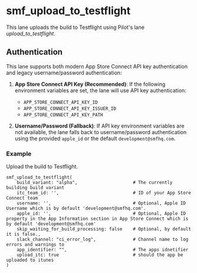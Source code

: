 # smf_upload_to_testflight

This lane uploads the build to Testflight using Pilot's lane *upload_to_testflight*.

## Authentication

This lane supports both modern App Store Connect API key authentication and legacy username/password authentication:

1. **App Store Connect API Key (Recommended)**: If the following environment variables are set, the lane will use API key authentication:
   - `APP_STORE_CONNECT_API_KEY_ID`
   - `APP_STORE_CONNECT_API_KEY_ISSUER_ID`
   - `APP_STORE_CONNECT_API_KEY_PATH`

2. **Username/Password (Fallback)**: If API key environment variables are not available, the lane falls back to username/password authentication using the provided `apple_id` or the default `development@smfhq.com`.

### Example
Upload the build to Testflight.
```
smf_upload_to_testflight(
    build_variant: "alpha",                     # The currently building build variant
    itc_team_id: '',                            # ID of your App Store Connect team
    username: '',                               # Optional, Apple ID Username which is by default 'development@smfhq.com'.
    apple_id: '',                               # Optional, Apple ID property in the App Information section in App Store Connect which is by default 'development@smfhq.com' 
    skip_waiting_for_build_processing: false    # Optional, by default it is false.,
    slack_channel: "ci_error_log",              # Channel name to log errors and warnings to
    app_identifier: "",                         # The apps idnetifier
    upload_itc: true                            # should the app be uploaded to itunes
)
``` 